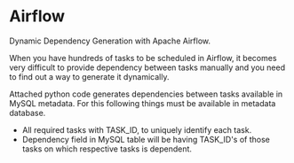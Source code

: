 # Airflow
Dynamic Dependency Generation with Apache Airflow.


When you have hundreds of tasks to be scheduled in Airflow, it becomes very difficult to provide dependency between tasks manually and you need to find out a way to generate it dynamically.

Attached python code generates dependencies between tasks available in MySQL metadata. For this following things must be available in metadata database.

- All required tasks with TASK_ID, to uniquely identify each task.
- Dependency field in MySQL table will be having TASK_ID's of those tasks on which respective tasks is dependent.
